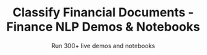 ---
layout: demopagenew
title: Classify Financial Documents - Finance NLP Demos & Notebooks
seotitle: 'Finance NLP: Classify Financial Documents - John Snow Labs'
subtitle: Run 300+ live demos and notebooks
full_width: true
permalink: /classify_financial_documents
key: demo
nav_key: demo
article_header:
  type: demo
license: false
mode: immersivebg
show_edit_on_github: false
show_date: false
data:
  sections:  
    - secheader: yes
      secheader:
        - subtitle: Classify Financial Documents - Live Demos & Notebooks
          activemenu: classify_financial_documents
      source: yes
      source: 
        - title: ESG News Classification  
          id: esg_news_classification       
          image: 
              src: /assets/images/ESG_News_Classification.svg
          excerpt: This demo showcases ESG news classification, with 3-classes and 27-classes ESG models.
          actions:
          - text: Live Demo
            type: normal
            url: https://demo.johnsnowlabs.com/finance/FINCLF_ESG/
          - text: Colab
            type: blue_btn
            url: 
        - title: Financial News Classification 
          id: financial_news_classification        
          image: 
              src: /assets/images/Financial_News_Classification_new.svg
          excerpt: This model classifies financial news using multilabel categories.
          actions:
          - text: Live Demo
            type: normal
            url: https://demo.johnsnowlabs.com/finance/CLASSIFICATION_MULTILABEL/
          - text: Colab
            type: blue_btn
            url:         
        - title: Identify topics about banking
          id: classify_banking_related_texts   
          image: 
              src: /assets/images/Classify_Banking-related_texts.svg
          excerpt: This demo shows how to classify banking-related texts into 77 categories.
          actions:
          - text: Live Demo
            type: normal
            url: https://demo.johnsnowlabs.com/public/CLASSIFICATION_BANKING/
          - text: Colab
            type: blue_btn
            url: https://colab.research.google.com/github/JohnSnowLabs/spark-nlp-workshop/blob/master/tutorials/streamlit_notebooks/BertForSequenceClassification.ipynb
        - title: Classify Customer Support tickets (banking)  
          id: classification_bank_complaint_texts      
          image: 
              src: /assets/images/Classification_of_Bank_Complaint_Text.svg
          excerpt: This model classifies the topic/class of a complaint about a bank-related product.
          actions:
          - text: Live Demo
            type: normal
            url: https://demo.johnsnowlabs.com/finance/COMPLAINT_CLASSIFICATION/
          - text: Colab
            type: blue_btn
            url: https://colab.research.google.com/github/JohnSnowLabs/spark-nlp-workshop/blob/master/tutorials/streamlit_notebooks/BertForSequenceClassification.ipynb
        - title: Forward Looking Statements Classification 
          id: forward_looking_statements_classification       
          image: 
              src: /assets/images/Forward_Looking_Statements_Classification.svg
          excerpt: This demo shows how you can detect Forward Looking Statements in Financial Texts, as 10K filings or annual reports.
          actions:
          - text: Live Demo
            type: normal
            url: https://demo.johnsnowlabs.com/finance/FINCLF_FLS/
          - text: Colab
            type: blue_btn
            url:  
        - title: Analyze sentiment in financial news
          id: analyze_sentiment_financial_news 
          image: 
              src: /assets/images/Analyze_sentiment_in_financial_news.svg
          excerpt: This demo shows how sentiment can be identified (neutral, positive or negative) in financial news.
          actions:
          - text: Live Demo
            type: normal
            url: https://demo.johnsnowlabs.com/public/SENTIMENT_EN_FINANCE/
          - text: Colab
            type: blue_btn
            url: https://colab.research.google.com/github/JohnSnowLabs/spark-nlp-workshop/blob/master/tutorials/streamlit_notebooks/SENTIMENT_EN_FINANCE.ipynb
        - title: Receipt Binary Classification
          id: receipt_binary_classification 
          image: 
              src: /assets/images/Receipt_Binary_Classification.svg
          excerpt: This demo shows how to use ViT, a Visual Transformer, to identify receipts vs no receipts in an image corpus.
          actions:
          - text: Live Demo
            type: normal
            url: https://demo.johnsnowlabs.com/finance/RECEIPT_BINARY_CLASSIFICATION/
          - text: Colab
            type: blue_btn
            url: https://colab.research.google.com/github/JohnSnowLabs/spark-nlp-workshop/blob/master/tutorials/streamlit_notebooks/finance/RECEIPT_BINARY_CLASSIFICATION.ipynb
        - title: Classify Earning Calls, Broker Reports and 10K
          id: classify_earning_calls_broker_reports_10k 
          image: 
              src: /assets/images/Classify_Earning_Calls_Broker_Reports_and_10K.svg
          excerpt: This is a Text Classification model, which can help you identify if a model is an Earning Call, a Broker Report, a 10K filing or something else.
          actions:
          - text: Live Demo
            type: normal
            url: https://demo.johnsnowlabs.com/finance/FINCLF_EARNING_BROKER_10K/
          - text: Colab
            type: blue_btn
            url: 
        - title: Classify Different SEC Filings
          id: classify_different_sec_filings 
          image: 
              src: /assets/images/Classify_Different_SEC_Filings.svg
          excerpt: This demo showcases how to use pretrained Finance NLP models to classify SEC filings (10-K, 10-Q, 8-K, 3, 4 and S-8) documents.
          actions:
          - text: Live Demo
            type: normal
            url: https://demo.johnsnowlabs.com/finance/FINCLF_SEC_FILINGS/
          - text: Colab
            type: blue_btn
            url: 
        - title: Classify Broker Reports
          id: classify_broker_reports 
          image: 
              src: /assets/images/Classify_Broker_Reports.svg
          excerpt: This Text Classifier will identify whether a broker’s report suggests to Buy, Sell, Hold, Accumulate, Reduce, Neutral, Other.
          actions:
          - text: Live Demo
            type: normal
            url: https://demo.johnsnowlabs.com/finance/BROKER_REPORTS_CLASSIFICATION/
          - text: Colab
            type: blue_btn
            url:
---